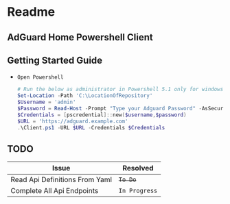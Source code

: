 # Readme

## AdGuard Home Powershell Client


## Getting Started Guide
* `Open Powershell`

    ```powershell
    # Run the below as administrator in Powershell 5.1 only for windows server
    Set-Location -Path 'C:\LocationOfRepository'
    $Username = 'admin'
    $Password = Read-Host -Prompt "Type your Adguard Password" -AsSecureString
    $Credentials = [pscredential]::new($username,$password)
    $URL = 'https://adguard.example.com'
    .\Client.ps1 -URL $URL -Credentials $Credentials
    ```

## TODO
Issue | Resolved |
--- | --- | 
Read Api Definitions From Yaml | ~~`To Do`~~ |
Complete All Api Endpoints | `In Progress`